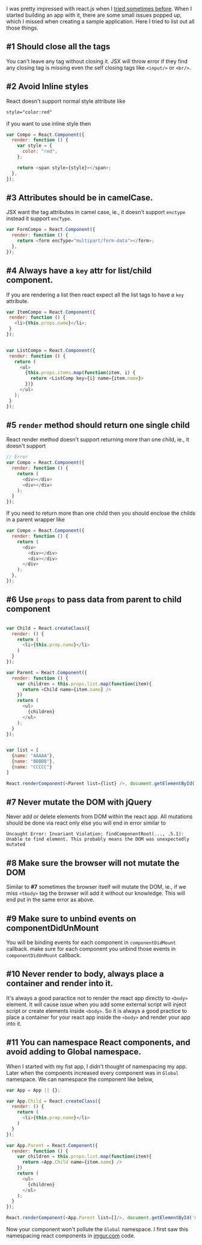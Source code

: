 <!--


---
 "JavaScript : Things I learned after building first webapp with ReactJS"
excerpt: "Things I learned after building first webapp with ReactJS"
date: 2015-08-22 00:00:00 IST
updated: 2015-08-22 00:00:00 IST
categories: reactjs, javascript
tags: reactjs, javascript
---

-->
<!DOCTYPE html>
<html>

<head>
  <title>basic-git-workflow</title>
  <meta charset="utf-8">
  <meta name="viewport" content="width=device-width, initial-scale=1.0">


  <link rel="stylesheet" href="./css/bootstrap.css">
  <link rel="stylesheet" href="./css/bootstrap.grid.css">
  <link rel="stylesheet" href="./css/bootstrap.min.css">
  <link rel="stylesheet" href="./css/bootstrap-reboot.min.css">
  <link rel="stylesheet" href="./css/bootstrap.css.map">
  <link rel="stylesheet" href="./css/blog-home.css">
  <link rel="stylesheet" href="./css/prism.css">
  <script async defer src="./css/prism.js"></script>
</head>

<body>

I was pretty impressed with react.js when I [tried sometimes before](/2014/05/getting-started-with-react.html). When I started building an app with it, there are some small issues popped up, which I missed when creating a sample application. Here I tried to list out all those things.

## \#1 Should close all the tags

You can't leave any tag without closing it. JSX will throw error if they find any closing tag is missing even the self closing tags like `<input/>` or `<br/>`.

## \#2 Avoid Inline styles

React doesn't support normal style attribute like

```html
style="color:red"
```

if you want to use inline style then

```js
var Compo = React.Component({
  render: function () {
    var style = {
      color: "red",
    };

    return <span style={style}></span>;
  },
});
```

## \#3 Attributes should be in camelCase.

JSX want the tag attributes in camel case, ie., it doesn't support `enctype` instead it support `encType`.

```js
var FormCompo = React.Component({
  render: function () {
    return <form encType="multipart/form-data"></form>;
  },
});
```

## \#4 Always have a `key` attr for list/child component.

If you are rendering a list then react expect all the list tags to have a `key` attribute.

```js
var ItemCompo = React.Component({
 render: function () {
   <li>{this.props.name}</li>;
 }
});


var ListCompo = React.Component({
 render: function () {
   return (
     <ul>
       {this.props.items.map(function(item, i) {
         return <ListComp key={i} name={item.name}>
       })}
     </ul>
   );
 }
});
```

## \#5 `render` method should return one single child

React render method doesn't support returning more than one child, ie., it doesn't support

```js
// Error
var Compo = React.Component({
  render: function () {
    return (
      <div></div>
      <div></div>
    );
  }
});
```

If you need to return more than one child then you should enclose the childs in a parent wrapper like

```js
var Compo = React.Component({
  render: function () {
    return (
      <div>
        <div></div>
        <div></div>
      </div>
    );
  },
});
```

## \#6 Use `props` to pass data from parent to child component

```js

var Child = React.createClass({
  render: () {
    return (
      <li>{this.prop.name}</li>
    )
  }
});

var Parent = React.Component({
  render: function () {
    var children = this.props.list.map(function(item){
      return <Child name={item.name} />
    })
    return (
      <ul>
        {children}
      </ul>
    );
  }
});


var list = [
  {name: "AAAAA"},
  {name: "BBBBB"},
  {name: "CCCCC"}
]

React.renderComponent(<Parent list={list} />, document.getElementById('app'));
```

## \#7 Never mutate the DOM with jQuery

Never add or delete elements from DOM within the react app. All mutations should be done via react only else you will end in error similar to

```
Uncaught Error: Invariant Violation: findComponentRoot(..., .5.1): Unable to find element. This probably means the DOM was unexpectedly mutated
```

## \#8 Make sure the browser will not mutate the DOM

Similar to **\#7** sometimes the browser itself will mutate the DOM, ie., if we miss `<tbody>` tag the browser will add it without our knowledge. This will end put in the same error as above.

## \#9 Make sure to unbind events on componentDidUnMount

You will be binding events for each component in `componentDidMount` callback. make sure for each component you unbind those events in `componentDidUnMount` callback.

## \#10 Never render to body, always place a container and render into it.

It's always a good paractice not to render the react app directly to `<body>` element. It will cause issue when you add some external script will inject script or create elements inside `<body>`. So it is always a good practice to place a container for your react app inside the `<body>` and render your app into it.

## \#11 You can namespace React components, and avoid adding to Global namespace.

When I started with my fist app, I didn't thought of namespacing my app. Later when the compoents increased every component was in `Global` namespace. We can namespace the component like below,

```js
var App = App || {};

var App.Child = React.createClass({
  render: () {
    return (
      <li>{this.prop.name}</li>
    )
  }
});

var App.Parent = React.Component({
  render: function () {
    var children = this.props.list.map(function(item){
      return <App.Child name={item.name} />
    })
    return (
      <ul>
        {children}
      </ul>
    );
  }
});

React.renderComponent(<App.Parent list=[]/>, document.getElementById('my-app'));
```

Now your component won't pollute the `Global` namespace. I first saw this namespacing react components in [imgur.com](http://imgur.com) code.
